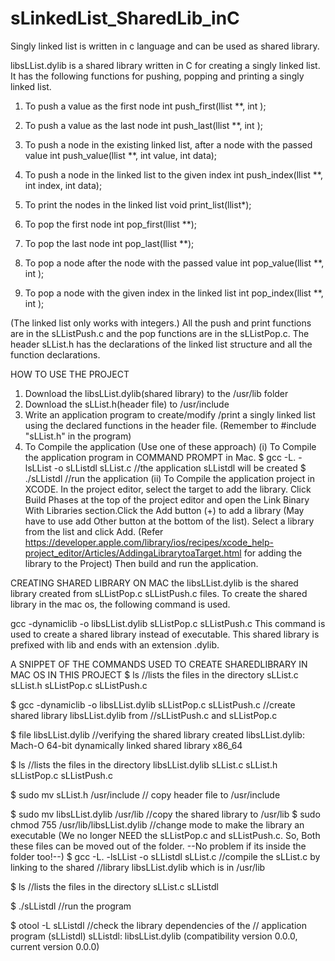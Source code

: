 # sLinkedList_SharedLib_inC
Singly linked list is written in c language and can be used as shared library.

libsLList.dylib is a shared library written in C for creating a singly linked list. It has the following functions for pushing, popping and printing a singly linked list.
1. To push a value as the first node
int push_first(llist **, int );

2. To push a value as the last node
int push_last(llist **, int );

3. To push a node in the existing linked list, after a node with the passed value
int push_value(llist **, int value, int data);

4. To push a node in the linked list to the given index
int push_index(llist **, int index, int data);

5. To print the nodes in the linked list 
void print_list(llist*);

6. To pop the first node
int pop_first(llist **);

7. To pop the last node
int pop_last(llist **);

8. To pop a node after the node with the passed value
int pop_value(llist **, int );

9. To pop a node with the given index in the linked list
int pop_index(llist **, int );

(The linked list only works with integers.)
All the push and print functions are in the sLListPush.c and the pop functions are in the sLListPop.c.
The header sLList.h has the declarations of the linked list structure and all the function declarations.

HOW TO USE THE PROJECT

1. Download the libsLList.dylib(shared library) to the /usr/lib folder
2. Download the sLList.h(header file) to /usr/include
3. Write an application program to create/modify /print a singly linked list using the declared functions in the header file. (Remember to #include "sLList.h" in the program)
4. To Compile the application (Use one of these approach)
(i) To Compile the application program in COMMAND PROMPT in Mac.
	$ gcc -L. -lsLList -o sLListdl sLList.c		//the application sLListdl will be created
	$ ./sLListdl                                    //run the application
(ii) To Compile the application project in XCODE.
	In the project editor, select the target to add the library. Click Build Phases at the top of the project editor and open the Link Binary With Libraries section.Click the Add button (+) to add a library (May have to use add Other button at the bottom of the list). Select a library from the list and click Add.
(Refer https://developer.apple.com/library/ios/recipes/xcode_help-project_editor/Articles/AddingaLibrarytoaTarget.html for adding the library to the Project)
	Then build and run the application.

CREATING SHARED LIBRARY ON MAC
the libsLList.dylib is the shared library created from sLListPop.c sLListPush.c files.
To create the shared library in the mac os, the following command is used.

gcc -dynamiclib -o libsLList.dylib sLListPop.c sLListPush.c
This command is used to create a shared library instead of executable. This shared library is prefixed with lib and ends with an extension .dylib. 

A SNIPPET OF THE COMMANDS USED TO CREATE SHAREDLIBRARY IN MAC OS IN THIS PROJECT 
$ ls                                                            //lists the files in the directory
sLList.c	sLList.h	sLListPop.c	sLListPush.c

$ gcc -dynamiclib -o libsLList.dylib sLListPop.c sLListPush.c   //create shared library libsLList.dylib from                                                                       //sLListPush.c and sLListPop.c

$ file libsLList.dylib                                          //verifying the shared library created
libsLList.dylib: Mach-O 64-bit dynamically linked shared library x86_64

$ ls                                                            //lists the files in the directory
libsLList.dylib	sLList.c	sLList.h	sLListPop.c	sLListPush.c

$ sudo mv sLList.h /usr/include                                 // copy header file to /usr/include

$ sudo mv libsLList.dylib /usr/lib                              //copy the shared library to /usr/lib
$ sudo chmod 755 /usr/lib/libsLList.dylib                       //change mode to make the library an executable
	(We no longer NEED the sLListPop.c and sLListPush.c. So, Both these files can be moved out of the folder. 	--No problem if its inside the folder too!--)
$ gcc -L. -lsLList -o sLListdl sLList.c                         //compile the sLList.c by linking to the shared                                                                    //library libsLList.dylib which is in /usr/lib

$ ls                                                            //lists the files in the directory
sLList.c	sLListdl

$ ./sLListdl                                                    //run the program

$ otool -L sLListdl                                             //check the library dependencies of the                                                                            // application program (sLListdl)
sLListdl:
	libsLList.dylib (compatibility version 0.0.0, current version 0.0.0)

